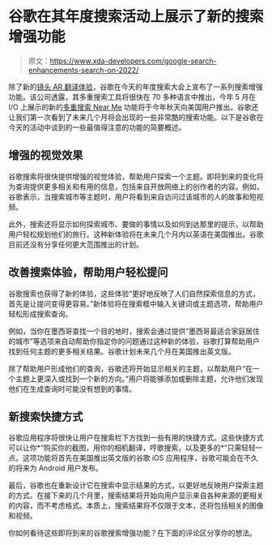 # 谷歌在其年度搜索活动上展示了新的搜索增强功能

> 原文：<https://www.xda-developers.com/google-search-enhancements-search-on-2022/>

除了新的[镜头 AR 翻译体验](https://www.xda-developers.com/google-lens-ar-translate/)，谷歌在今天的年度搜索大会上宣布了一系列搜索增强功能。该公司透露，其多重搜索工具将很快在 70 多种语言中推出，今年 5 月在 I/O 上展示的新的[多重搜索 Near Me](https://www.xda-developers.com/google-multisearch-near-me/) 功能将于今年秋天向美国用户推出。谷歌还让我们第一次看到了未来几个月将会出现的一些非常酷的搜索功能。以下是谷歌在今天的活动中谈到的一些最值得注意的功能的简要概述。

## 增强的视觉效果

谷歌搜索将很快提供增强的视觉体验，帮助用户探索一个主题。即将到来的变化将为查询提供更多相关和有用的信息，包括来自开放网络上的创作者的内容。例如，谷歌表示，当搜索城市等主题时，用户将看到来自访问过该城市的人的故事和短视频。

此外，搜索还将显示如何探索城市、要做的事情以及如何到达那里的提示，以帮助用户轻松规划他们的旅行。这种新体验将在未来几个月内以英语在美国推出。谷歌目前还没有分享任何更大范围推出的计划。

## 改善搜索体验，帮助用户轻松提问

谷歌搜索也获得了新的体验，这些体验“更好地反映了人们自然探索信息的方式，首先是让提问变得更容易。”新体验将在搜索框中输入关键词或主题选项，帮助用户轻松形成搜索查询。

例如，当你在墨西哥查找一个目的地时，搜索会通过提供“墨西哥最适合家庭居住的城市”等选项来自动帮助你指定你的问题通过这种新的体验，谷歌打算帮助用户找到任何主题的更多相关结果。谷歌计划未来几个月在美国推出英文版。

除了帮助用户形成他们的查询，谷歌还将开始显示相关的主题，以帮助用户“在一个主题上更深入或找到一个新的方向。”用户将能够添加或删除主题，允许他们发现他们在生成查询时可能没有想到的事情。

## 新搜索快捷方式

谷歌应用程序将很快让用户在搜索栏下方找到一些有用的快捷方式。这些快捷方式可以让你*“购买你的截图，用你的相机翻译，哼歌搜索，以及更多的*”只需轻轻一点。这项功能将首先在美国推出英文版的谷歌 iOS 应用程序，谷歌可能会在不久的将来为 Android 用户发布。

最后，谷歌也在重新设计它在搜索中显示结果的方式，以更好地反映用户探索主题的方式。在接下来的几个月里，搜索结果将开始向用户显示来自各种来源的更相关的内容，而不考虑格式。本质上，搜索结果将不仅限于文本，还将包括相关的图像和视频。

你如何看待这些即将到来的谷歌搜索增强功能？在下面的评论区分享你的想法。